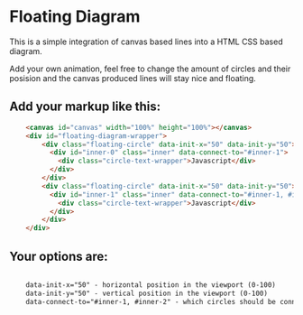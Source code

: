 # Floating Diagram 

This is a simple integration of canvas based lines into a HTML CSS based diagram. 

Add your own animation, feel free to change the amount of circles and their posision and the canvas produced lines will stay nice and floating.

## Add your markup like this:

```html
	<canvas id="canvas" width="100%" height="100%"></canvas>
	<div id="floating-diagram-wrapper">
		<div class="floating-circle" data-init-x="50" data-init-y="50">
	      <div id="inner-0" class="inner" data-connect-to="#inner-1">
	        <div class="circle-text-wrapper">Javascript</div>
	      </div>
	    </div>
	    <div class="floating-circle" data-init-x="50" data-init-y="50">
	      <div id="inner-1" class="inner" data-connect-to="#inner-1, #inner-2,">
	        <div class="circle-text-wrapper">Javascript</div>
	      </div>
	    </div>
	</div>

```


## Your options are:


```html

	data-init-x="50" - horizontal position in the viewport (0-100)
	data-init-y="50" - vertical position in the viewport (0-100)
    data-connect-to="#inner-1, #inner-2" - which circles should be connected to a given circle

```